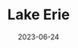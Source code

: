 ---
title: "Lake Erie"
type: lake
date: 2023-06-24
hashtag: lake-erie
tags:
  - lake
  - North America
---